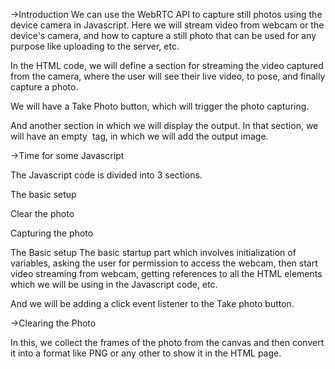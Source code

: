 ->Introduction
We can use the WebRTC API to capture still photos using the device camera in Javascript.
Here we will stream video from webcam or the device's camera, and how to capture a still photo that can be used for any purpose like uploading to the server, etc.

In the HTML code, we will define a section for streaming the video captured from the camera, where the user will see their live video, to pose, 
and finally capture a photo.

We will have a Take Photo button, which will trigger the photo capturing.

And another section in which we will display the output. In that section, we will have an empty <img> tag, in which we will add the output image.

->Time for some Javascript

The Javascript code is divided into 3 sections.

The basic setup

Clear the photo

Capturing the photo

The Basic setup
The basic startup part which involves initialization of variables, asking the user for permission to access the webcam, 
then start video streaming from webcam, getting references to all the HTML elements which we will be using in the Javascript code, etc.

And we will be adding a click event listener to the Take photo button.

->Clearing the Photo

In this, we collect the frames of the photo from the canvas and then convert it into a format like PNG or any other to show it in the HTML page.

